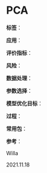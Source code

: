 # PCA

**标签**：

**应用**：

**评价指标**：

**风险**：

**数据处理**：

**参数选择**：

**模型优化目标**：

**过程**：

**常用包**：

**参考**：



Willa

2021.11.18